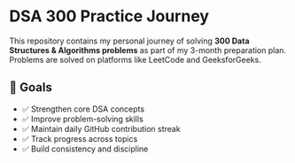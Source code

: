 # DSA 300 Practice Journey

This repository contains my personal journey of solving **300 Data Structures & Algorithms problems** as part of my 3-month preparation plan. Problems are solved on platforms like  LeetCode and GeeksforGeeks.

## 🎯 Goals

- ✅ Strengthen core DSA concepts
- ✅ Improve problem-solving skills
- ✅ Maintain daily GitHub contribution streak
- ✅ Track progress across topics
- ✅ Build consistency and discipline



